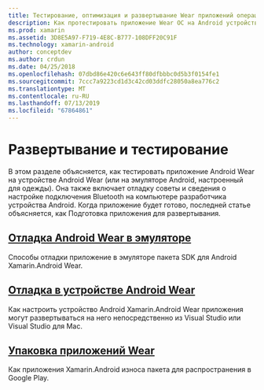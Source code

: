 ```yaml
---
title: Тестирование, оптимизация и развертывание Wear приложений операционной системы
description: Как протестировать приложение Wear ОС на Android устройства (или в эмуляторе) и подготовить его к развертыванию.
ms.prod: xamarin
ms.assetid: 3D8E5A97-F719-4E8C-B777-108DFF20C91F
ms.technology: xamarin-android
author: conceptdev
ms.author: crdun
ms.date: 04/25/2018
ms.openlocfilehash: 07dbd86e420c6e643ff80dfbbbc0d5b3f0154fe1
ms.sourcegitcommit: 7ccc7a9223cd1d3c42cd03ddfc28050a8ea776c2
ms.translationtype: MT
ms.contentlocale: ru-RU
ms.lasthandoff: 07/13/2019
ms.locfileid: "67864861"
---
```

# <a name="deployment-and-testing"></a>Развертывание и тестирование

В этом разделе объясняется, как тестировать приложение Android Wear на устройстве Android Wear (или на эмуляторе Android, настроенный для одежды). Она также включает отладку советы и сведения о настройке подключения Bluetooth на компьютере разработчика устройства Android.
Когда приложение будет готово, последней статье объясняется, как Подготовка приложения для развертывания.

## <a name="debug-android-wear-on-an-emulatorandroidweardeploy-testdebug-on-emulatormd"></a>[Отладка Android Wear в эмуляторе](~/android/wear/deploy-test/debug-on-emulator.md)

Способы отладки приложение в эмуляторе пакета SDK для Android Xamarin.Android Wear.

## <a name="debug-on-a-wear-deviceandroidweardeploy-testdebug-on-devicemd"></a>[Отладка в устройстве Android Wear](~/android/wear/deploy-test/debug-on-device.md)

Как настроить устройство Android Xamarin.Android Wear приложения могут развертываться на него непосредственно из Visual Studio или Visual Studio для Mac.

## <a name="packaging-wear-appsandroidweardeploy-testpackagingmd"></a>[Упаковка приложений Wear](~/android/wear/deploy-test/packaging.md)

Как приложения Xamarin.Android износа пакета для распространения в Google Play.

